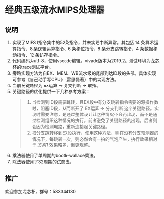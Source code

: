 # 经典五级流水MIPS处理器

## 说明

1. 实现了MIPS I指令集中的52条指令，并未实现中断异常。其包括 14 条算术运算指令、8 条逻辑运算指令、6 条移位指令、8 条分支跳转指令、4 条数据移动指令、12 条访存指令。
2. 代码编码为utf-8，使用vscode编辑。vivado版本为2019.2。测试环境为龙芯杯的trace测试平台。
3. 旁路实现方法为自EX、MEM、WB流水级的尾部到达ID段的头部。具体实现可参考《自己动手写CPU》（雷思磊著）中的实现方法。
4. 当前关键路径为 ex运算 -> 分支判断 -> 取指。
5. 关键路径的优化提供一下几种参考方案：
    > 1. 当检测到ID段需要跳转，且EX段中有分支跳转指令需要的源操作数时，阻塞ID段，从而断开了 EX运算 -> 分支判断 这个关键路径。实现时需要注意，是通过整体设计让这种情况不会再出现，而不是通过检测组织这种情况的执行。前者避免了关键路径的出现，后者则会因为检测电路，重新连接起关键路径。
    > 2. 把分支跳转移到EX段执行，使用这种方法，则在没有分支预测器的情况下，每跳转一次，则必然会有一拍的气泡产生，执行效果相对于 _方案1_ 效果略差，但更规整。
6. 乘法器使用了单周期的booth-wallace乘法。
7. 除法器使用了32周期的试商法。

## 推广
欢迎参加龙芯杯，群号：583344130
